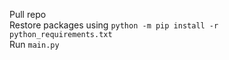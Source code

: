Pull repo<br>
Restore packages using <code>python -m pip install -r python_requirements.txt</code><br>
Run <code>main.py</code>
